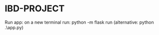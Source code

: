 # IBD-PROJECT
Run app: on a new terminal run:
python -m flask run    (alternative: python .\app.py)


